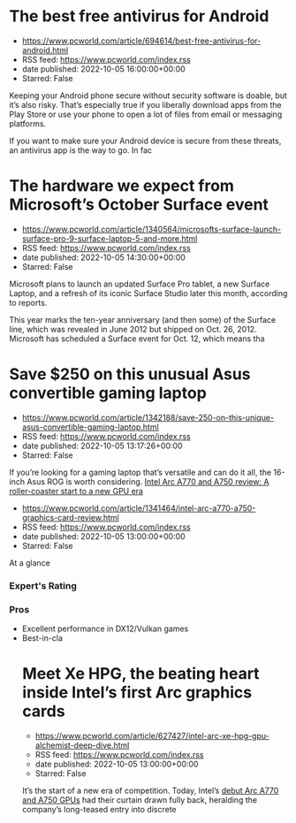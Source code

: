 # The best free antivirus for Android
 - https://www.pcworld.com/article/694614/best-free-antivirus-for-android.html
 - RSS feed: https://www.pcworld.com/index.rss
 - date published: 2022-10-05 16:00:00+00:00
 - Starred: False

<div id="link_wrapped_content">
<section class="wp-block-bigbite-multi-title"><div class="container"></div></section><p>Keeping your Android phone secure without security software is doable, but it&rsquo;s also risky. That&rsquo;s especially true if you liberally download apps from the Play Store or use your phone to open a lot of files from email or messaging platforms.</p>



<p>If you want to make sure your Android device is secure from these threats, an antivirus app is the way to go. In fac

# The hardware we expect from Microsoft’s October Surface event
 - https://www.pcworld.com/article/1340564/microsofts-surface-launch-surface-pro-9-surface-laptop-5-and-more.html
 - RSS feed: https://www.pcworld.com/index.rss
 - date published: 2022-10-05 14:30:00+00:00
 - Starred: False

<div id="link_wrapped_content">
<section class="wp-block-bigbite-multi-title"><div class="container"></div></section><p>Microsoft plans to launch an updated Surface Pro tablet, a new Surface Laptop, and a refresh of its iconic Surface Studio later this month, according to reports.</p>



<p>This year marks the ten-year anniversary (and then some) of the Surface line, which was revealed in June 2012 but shipped on Oct. 26, 2012. Microsoft has scheduled a Surface event for Oct. 12, which means tha

# Save $250 on this unusual Asus convertible gaming laptop
 - https://www.pcworld.com/article/1342188/save-250-on-this-unique-asus-convertible-gaming-laptop.html
 - RSS feed: https://www.pcworld.com/index.rss
 - date published: 2022-10-05 13:17:26+00:00
 - Starred: False

<div id="link_wrapped_content">
<section class="wp-block-bigbite-multi-title"><div class="container"></div></section><p>If you&rsquo;re looking for a gaming laptop that&rsquo;s versatile and can do it all, the 16-inch Asus ROG is worth considering. <a href="https://bestbuy.7tiv.net/c/321564/614286/10014?u=https://www.bestbuy.com/site/asus-rog-16-touchscreen-gaming-laptop-amd-ryzen-9-16gb-ddr5-memory-nvidia-geforce-rtx-3060-v6g-graphics-1tb-ssd-off-black/6507909.p?skuId=6507909&amp;loc=pdpShare&a

# Intel Arc A770 and A750 review: A roller-coaster start to a new GPU era
 - https://www.pcworld.com/article/1341464/intel-arc-a770-a750-graphics-card-review.html
 - RSS feed: https://www.pcworld.com/index.rss
 - date published: 2022-10-05 13:00:00+00:00
 - Starred: False

<div id="link_wrapped_content">
<section class="wp-block-bigbite-multi-title"><div class="container"></div></section><div class="review" id="review-body"><span class="review-title">At a glance</span><h3 class="review-subTitle" id="experts-rating">Expert's Rating</h3><div class="starRating"></div>
<div><div class="review-columns"><div class="review-column"><h3 class="review-subTitle" id="pros">Pros</h3><ul class="pros review-list"><li>Excellent performance in DX12/Vulkan games</li><li>Best-in-cla

# Meet Xe HPG, the beating heart inside Intel’s first Arc graphics cards
 - https://www.pcworld.com/article/627427/intel-arc-xe-hpg-gpu-alchemist-deep-dive.html
 - RSS feed: https://www.pcworld.com/index.rss
 - date published: 2022-10-05 13:00:00+00:00
 - Starred: False

<div id="link_wrapped_content">
<section class="wp-block-bigbite-multi-title"><div class="container"></div></section><p>It&rsquo;s the start of a new era of competition. Today, Intel&rsquo;s <a href="https://www.pcworld.com/article/1341464/intel-arc-a770-a750-graphics-card-review.html">debut Arc A770 and A750 GPUs</a> had their curtain drawn fully back, heralding the company&rsquo;s long-teased entry into discrete <a href="https://www.pcworld.com/article/416006/the-best-graphics-cards-for-pc-gam
